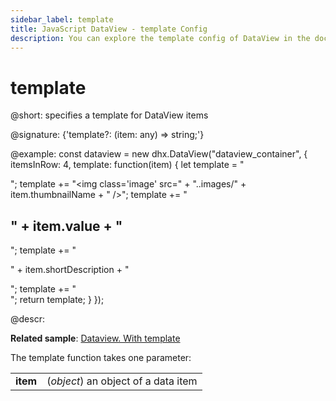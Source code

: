 ```yaml
---
sidebar_label: template
title: JavaScript DataView - template Config 
description: You can explore the template config of DataView in the documentation of the DHTMLX JavaScript UI library. Browse developer guides and API reference, try out code examples and live demos, and download a free 30-day evaluation version of DHTMLX Suite 7.
---
```


# template

@short: specifies a template for DataView items

@signature: {'template?: (item: any) => string;'}

@example:
const dataview = new dhx.DataView("dataview_container", {
	itemsInRow: 4, 
    template: function(item) {
		let template = "<div class='item_wrap'>";
		template += "<img class='image' src=" + "..images/" + item.thumbnailName + " />";
		template += "<h2 class='title'>" + item.value + "</h2>";
		template += "<p class='description'>" + item.shortDescription + "</p>";
		template += "</div>";
		return template;
	}
});

@descr:

**Related sample**: [Dataview. With template](https://snippet.dhtmlx.com/d6l6grr7)

The template function takes one parameter:

<table>
	<tbody>
        <tr>
			<td><b>item</b></td>
			<td>(<i>object</i>) an object of a data item</td>
		</tr>
    </tbody>
</table>

[comment]: # (@related: dataview/configuration.md#template-for-dataview-items)

[comment]: # (@relateapi: dataview/api/dataview_eventhandlers_config.md)
